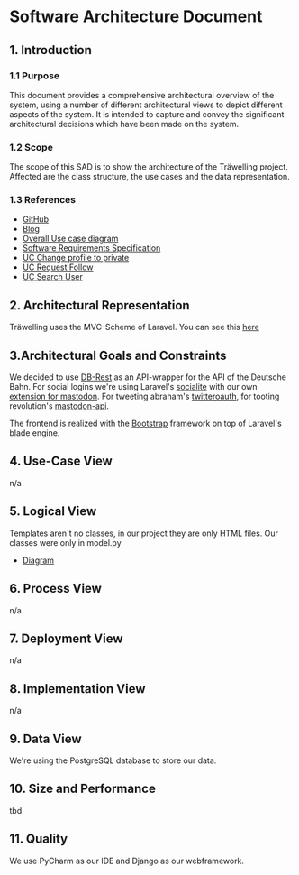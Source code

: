 # Software Architecture Document

## 1. Introduction 
### 1.1 Purpose
This document provides a comprehensive architectural overview of the system, 
using a number of different architectural views to depict different aspects of the system. 
It is intended to capture and convey the significant architectural decisions which have been made on the system.

### 1.2 Scope
The scope of this SAD is to show the architecture of the Träwelling project. Affected are the class structure, the use cases and the data representation.

### 1.3 References
- [GitHub](https://github.com/Traewelling)
- [Blog](https://traewelling.wordpress.com/)
- [Overall Use case diagram](./images/OverallUsecaseDiagram.png)
- [Software Requirements Specification](./SoftwareRequirementsSpecification.md)
- [UC Change profile to private](./UCs/ChangeProfileToPrivate.md)
- [UC Request Follow](./UCs/RequestFollow.md)
- [UC Search User](./UCs/SearchUser.md)


## 2. Architectural Representation
Träwelling uses the MVC-Scheme of Laravel. You can see this [here](./images/OverallUsecaseDiagram.png)

## 3.Architectural Goals and Constraints 
We decided to use [DB-Rest](https://github.com/derhuerst/db-rest/) as an API-wrapper for the API of the Deutsche Bahn. 
For social logins we're using Laravel's [socialite](https://github.com/laravel/socialite) with our own [extension for mastodon](https://github.com/HerrLevin/socialite-mastodon).
For tweeting abraham's [twitteroauth](https://github.com/abraham/twitteroauth), for tooting revolution's [mastodon-api](https://github.com/revolution/laravel-mastodon-api).

The frontend is realized with the [Bootstrap](https://getbootstrap.com) framework on top of Laravel's blade engine.

## 4. Use-Case View 
n/a

## 5. Logical View
Templates aren´t no classes, in our project they are only HTML files.
Our classes were only in model.py

- [Diagram](https://github.com/soshalyze/socialyze_doc/blob/master/img_blog/LogicalView.png)


## 6. Process View
n/a

## 7. Deployment View
n/a
## 8. Implementation View
n/a

## 9. Data View
We're using the PostgreSQL database to store our data. 


## 10. Size and Performance
tbd

## 11. Quality
We use PyCharm as our IDE and Django as our webframework.